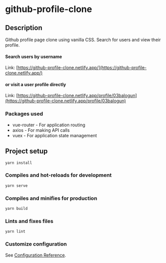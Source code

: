 # github-profile-clone

## Description
Github profile page clone using vanilla CSS. Search for users and view their profile.

#### Search users by username
Link: [https://github-profile-clone.netlify.app/](https://github-profile-clone.netlify.app/)

#### or visit a user profile directly
Link: [https://github-profile-clone.netlify.app/profile/03balogun](https://github-profile-clone.netlify.app/profile/03balogun)

### Packages used

- vue-router - For application routing
- axios - For making API calls
- vuex - For application state management



## Project setup
```
yarn install
```

### Compiles and hot-reloads for development
```
yarn serve
```

### Compiles and minifies for production
```
yarn build
```

### Lints and fixes files
```
yarn lint
```

### Customize configuration
See [Configuration Reference](https://cli.vuejs.org/config/).

